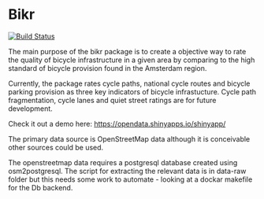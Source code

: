 # Bikr

[![Build Status](https://travis-ci.org/fozy81/mypackage.png?branch=master)](https://travis-ci.org/fozy81/bikr)

The main purpose of the bikr package is to create a objective way to rate the quality of bicycle infrastructure in a given area by comparing to the high standard of bicycle provision found in the Amsterdam region.

Currently, the package rates cycle paths, national cycle routes and bicycle parking provision as three key indicators of bicycle infrastucture. Cycle path fragmentation, cycle lanes and quiet street ratings are for future development.

Check it out a demo here: https://opendata.shinyapps.io/shinyapp/

The primary data source is OpenStreetMap data although it is conceivable other sources could be used.

The openstreetmap data requires a postgresql database created using osm2postgresql. The script for extracting the relevant data is in data-raw folder but this needs some work to automate - looking at a dockar makefile for the Db backend.

